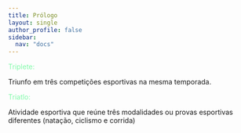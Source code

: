 ```yaml
---
title: Prólogo
layout: single
author_profile: false
sidebar:
  nav: "docs"
---
```


<p style="color:#82faaa">Triplete:</p> Triunfo em três competições esportivas na mesma temporada.

<p style="color:#82faaa">Triatlo:</p> Atividade esportiva que reúne três modalidades ou provas esportivas diferentes (natação, ciclismo e corrida)
